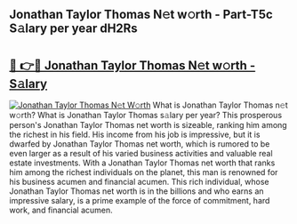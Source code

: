 ## Jonathan Taylor Thomas N𝚎t w𝚘rth - Part-T5c S𝚊lary per year dH2Rs

# <h2><a href="http://gc0drp.nevu.top/?p=Jonathan+Taylor+Thomas">🔗 👉🔴 Jonathan Taylor Thomas N𝚎t w𝚘rth - S𝚊lary</a></h2>

[![Jonathan Taylor Thomas N𝚎t W𝚘rth](https://i.imgur.com/Oavwk0R.jpeg)](http://gc0drp.nevu.top/?p=Jonathan+Taylor+Thomas)
What is Jonathan Taylor Thomas n𝚎t w𝚘rth? What is Jonathan Taylor Thomas s𝚊lary per year?
This prosperous person's Jonathan Taylor Thomas net worth is sizeable, ranking him among the richest in his field. His income from his job is impressive, but it is dwarfed by Jonathan Taylor Thomas net worth, which is rumored to be even larger as a result of his varied business activities and valuable real estate investments. With a Jonathan Taylor Thomas net worth that ranks him among the richest individuals on the planet, this man is renowned for his business acumen and financial acumen. This rich individual, whose Jonathan Taylor Thomas net worth is in the billions and who earns an impressive salary, is a prime example of the force of commitment, hard work, and financial acumen.
